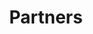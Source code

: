 ---
title: Partners
menu: Partners
hide_in_menu: true
mainPartnersTitle: Main Partner
mainPartnersSubtitle: Sensorium is supported by the Public Fund for the Arts
mainPartners:
    -
        name: FPU
        url: http://www.fpu.sk/
        logo: logo-fpu.jpg
partnersTitle: Partners
partners:
    -
        name: Multiplace
        url: https://multiplace.sk
        logo: logo-multiplace.svg
    -
        name: Slovak Design Center
        url: http://www.sdc.sk/
        logo: logo-sdc.jpg
    -
        name: Goethe Institut
        url: https://www.goethe.de/ins/sk/sk/index.html
        logo: logo-goethe-institut.png
    -
        name: Mladý pes
        url: http://www.mladypes.sk/
        logo: logo-mladypes.png
    -
        name: lab.SNG
        url: http://lab.sng.sk/
        logo: logo-lab-sng.png

sponsorsTitle: Sponsors
sponsors:
    -
        name: Studio 727
        url: http://www.727.sk/
        logo: logo-727.svg
    -
        name: Nethemba
        url: https://nethemba.com/
        logo: logo-nethemba.png
---